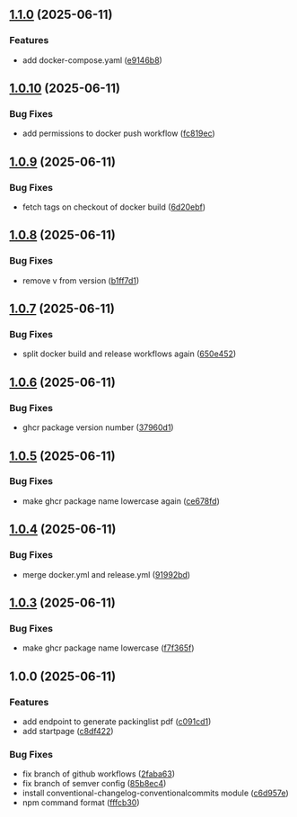 ## [1.1.0](https://github.com/Silverminer007/Warehouse-Backend/compare/v1.0.10...v1.1.0) (2025-06-11)

### Features

* add docker-compose.yaml ([e9146b8](https://github.com/Silverminer007/Warehouse-Backend/commit/e9146b88e10b4d8d8bcbc0d0987a0ed202d0fef7))

## [1.0.10](https://github.com/Silverminer007/Warehouse-Backend/compare/v1.0.9...v1.0.10) (2025-06-11)

### Bug Fixes

* add permissions to docker push workflow ([fc819ec](https://github.com/Silverminer007/Warehouse-Backend/commit/fc819ec5b651b8b9d03e34ddefdde34f78370bc4))

## [1.0.9](https://github.com/Silverminer007/Warehouse-Backend/compare/v1.0.8...v1.0.9) (2025-06-11)

### Bug Fixes

* fetch tags on checkout of docker build ([6d20ebf](https://github.com/Silverminer007/Warehouse-Backend/commit/6d20ebfaca55a7627d7518a7f55a154dbe6b9201))

## [1.0.8](https://github.com/Silverminer007/Warehouse-Backend/compare/v1.0.7...v1.0.8) (2025-06-11)

### Bug Fixes

* remove v from version ([b1ff7d1](https://github.com/Silverminer007/Warehouse-Backend/commit/b1ff7d1b82968ca80e653fb06c27017a7b8ec9ce))

## [1.0.7](https://github.com/Silverminer007/Warehouse-Backend/compare/v1.0.6...v1.0.7) (2025-06-11)

### Bug Fixes

* split docker build and release workflows again ([650e452](https://github.com/Silverminer007/Warehouse-Backend/commit/650e452f913649fe0b480ddd77290110f54c5aea))

## [1.0.6](https://github.com/Silverminer007/Warehouse-Backend/compare/v1.0.5...v1.0.6) (2025-06-11)

### Bug Fixes

* ghcr package version number ([37960d1](https://github.com/Silverminer007/Warehouse-Backend/commit/37960d16a326d9d332fcc2813d17747e4b9315a9))

## [1.0.5](https://github.com/Silverminer007/Warehouse-Backend/compare/v1.0.4...v1.0.5) (2025-06-11)

### Bug Fixes

* make ghcr package name lowercase again ([ce678fd](https://github.com/Silverminer007/Warehouse-Backend/commit/ce678fd2340f7c7ebcd85154c63f7e326d0def68))

## [1.0.4](https://github.com/Silverminer007/Warehouse-Backend/compare/v1.0.3...v1.0.4) (2025-06-11)

### Bug Fixes

* merge docker.yml and release.yml ([91992bd](https://github.com/Silverminer007/Warehouse-Backend/commit/91992bd3b92d352958e8960fbe96a4281835d8c0))

## [1.0.3](https://github.com/Silverminer007/Warehouse-Backend/compare/v1.0.2...v1.0.3) (2025-06-11)

### Bug Fixes

* make ghcr package name lowercase ([f7f365f](https://github.com/Silverminer007/Warehouse-Backend/commit/f7f365fe30d1a1f982a89931ecd7d60026060efa))

## 1.0.0 (2025-06-11)

### Features

* add endpoint to generate packinglist pdf ([c091cd1](https://github.com/Silverminer007/Warehouse-Backend/commit/c091cd1caef303a6c8eb0092d34a39ebb97f1268))
* add startpage ([c8df422](https://github.com/Silverminer007/Warehouse-Backend/commit/c8df422856024ca0482800e420c856e97dc125bd))

### Bug Fixes

* fix branch of github workflows ([2faba63](https://github.com/Silverminer007/Warehouse-Backend/commit/2faba632cb2607c5b72ca0433878b8a7ce6ffed7))
* fix branch of semver config ([85b8ec4](https://github.com/Silverminer007/Warehouse-Backend/commit/85b8ec4ec96936f9faf0c5120e96fb361e6e58e0))
* install conventional-changelog-conventionalcommits module ([c6d957e](https://github.com/Silverminer007/Warehouse-Backend/commit/c6d957e1e19d883df8a4df24501e3ecc555242e0))
* npm command format ([fffcb30](https://github.com/Silverminer007/Warehouse-Backend/commit/fffcb309f77cbab40be93added7faedef476fe18))
